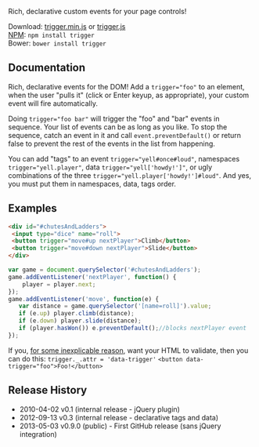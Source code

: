 Rich, declarative custom events for your page controls!

Download: [trigger.min.js][prod]  or  [trigger.js][dev]  
[NPM][npm]: ```npm install trigger```  
Bower: ```bower install trigger```  

[prod]: https://raw.github.com/nbubna/trigger/master/dist/trigger.min.js
[dev]: https://raw.github.com/nbubna/trigger/master/dist/trigger.js
[npm]: https://npmjs.org/package/trigger


## Documentation
Rich, declarative events for the DOM! Add a ```trigger="foo"``` to an element, when the
user "pulls it" (click or Enter keyup, as appropriate), your custom event
will fire automatically.

Doing ```trigger="foo bar"``` will trigger the "foo" and "bar" events in sequence. Your list
of events can be as long as you like. To stop the sequence, catch an event in it and
call ```event.preventDefault()``` or return false to prevent the rest of the events in the
list from happening.

You can add "tags" to an event ```trigger="yell#once#loud"```,
namespaces ```trigger="yell.player"```, data ```trigger="yell['howdy!']"```,
or ugly combinations of the three ```trigger="yell.player['howdy!']#loud"```.
And yes, you must put them in namespaces, data, tags order.

## Examples
```html
<div id="#chutesAndLadders">
 <input type="dice" name="roll">
 <button trigger="move#up nextPlayer">Climb</button>  
 <button trigger="move#down nextPlayer">Slide</button>
</div>
```
```javascript
var game = document.querySelector('#chutesAndLadders');
game.addEventListener('nextPlayer', function() {
    player = player.next;
});
game.addEventListener('move', function(e) {
   var distance = game.querySelector('[name=roll]').value;
   if (e.up) player.climb(distance);
   if (e.down) player.slide(distance);
   if (player.hasWon()) e.preventDefault();//blocks nextPlayer event
});
```
If you, [for some inexplicable reason][invalid], want your HTML to validate, then you can do this:
```trigger._.attr = 'data-trigger'```
```<button data-trigger="foo">Foo!</button>```

[invalid]: http://wheelcode.blogspot.com/2012/07/html-validation-is-bad.html


## Release History
* 2010-04-02 v0.1 (internal release - jQuery plugin)
* 2012-09-13 v0.3 (internal release - declarative tags and data)
* 2013-05-03 v0.9.0 (public) - First GitHub release (sans jQuery integration)
